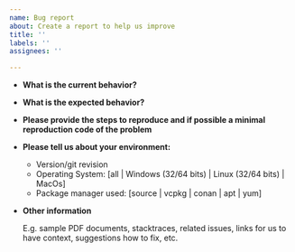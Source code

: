 ```yaml
---
name: Bug report
about: Create a report to help us improve
title: ''
labels: ''
assignees: ''

---
```


* **What is the current behavior?**

* **What is the expected behavior?**

* **Please provide the steps to reproduce and if possible a minimal reproduction code of the problem**

* **Please tell us about your environment:**
  
  - Version/git revision
  - Operating System: [all | Windows (32/64 bits) | Linux (32/64 bits) | MacOs]
  - Package manager used: [source | vcpkg | conan | apt | yum]

* **Other information**

  E.g. sample PDF documents, stacktraces, related issues, links for us to have context, suggestions how to fix, etc.
